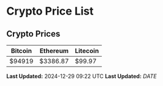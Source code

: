 # Crypto Price List

## Crypto Prices
| Bitcoin | Ethereum | Litecoin |
| ------- | -------- | -------- |
| $94919 | $3386.87 | $99.97 |
**Last Updated:** 2024-12-29 09:22 UTC
**Last Updated:** $DATE$
